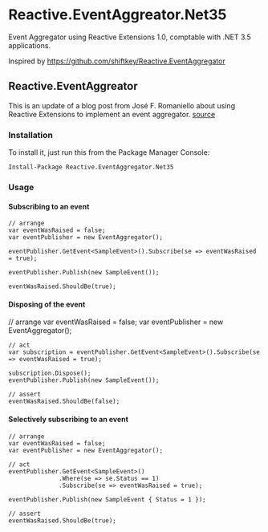 Reactive.EventAggreator.Net35
=============================

Event Aggregator using Reactive Extensions 1.0, comptable with .NET 3.5 applications.

Inspired by https://github.com/shiftkey/Reactive.EventAggregator

## Reactive.EventAggreator

This is an update of a blog post from José F. Romaniello about using Reactive Extensions to implement an event aggregator. [source](http://joseoncode.com/2010/04/29/event-aggregator-with-reactive-extensions/)

### Installation

To install it, just run this from the Package Manager Console:

    Install-Package Reactive.EventAggregator.Net35

### Usage

#### Subscribing to an event

    // arrange
    var eventWasRaised = false;
    var eventPublisher = new EventAggregator();

    eventPublisher.GetEvent<SampleEvent>().Subscribe(se => eventWasRaised = true);

    eventPublisher.Publish(new SampleEvent());
    
    eventWasRaised.ShouldBe(true);

#### Disposing of the event

  // arrange
    var eventWasRaised = false;
    var eventPublisher = new EventAggregator();

    // act
    var subscription = eventPublisher.GetEvent<SampleEvent>().Subscribe(se => eventWasRaised = true);

    subscription.Dispose();
    eventPublisher.Publish(new SampleEvent());

    // assert
    eventWasRaised.ShouldBe(false);

#### Selectively subscribing to an event

    // arrange
    var eventWasRaised = false;
    var eventPublisher = new EventAggregator();

    // act
    eventPublisher.GetEvent<SampleEvent>()
                  .Where(se => se.Status == 1)
                  .Subscribe(se => eventWasRaised = true);

    eventPublisher.Publish(new SampleEvent { Status = 1 });

    // assert
    eventWasRaised.ShouldBe(true);
